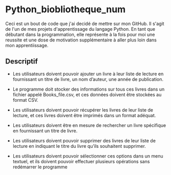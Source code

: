 # Python_biobliotheque_num
Ceci est un bout de code que j'ai decidé de mettre sur mon GitHub. Il s'agit de l'un de mes projets d'apprentissage du langage Python. En tant que débutant 
dans la programmation, elle représente à la fois pour moi une reussite et une dose de motivation supplémentaire à aller plus loin dans mon apprentiissage.
## Descriptif
* Les utilisateurs doivent pouvoir ajouter un livre à leur liste de lecture en fournissant un titre de livre, un nom d’auteur, une année de publication.

* Le programme doit stocker des informations sur tous ces livres dans un fichier appelé Books_file.csv, et ces données doivent être stockées au format CSV.

* Les utilisateurs doivent pouvoir récupérer les livres de leur liste de lecture, et ces livres doivent être imprimés dans un format adéquat.

* Les utilisateurs doivent être en mesure de rechercher un livre spécifique en fournissant un titre de livre.
  
* Les utilisateurs doivent pouvoir supprimer des livres de leur liste de lecture en indiquant le titre du livre qu’ils souhaitent supprimer.

* Les utilisateurs doivent pouvoir sélectionner ces options dans un menu textuel, et ils doivent pouvoir effectuer plusieurs opérations sans redémarrer le programme
